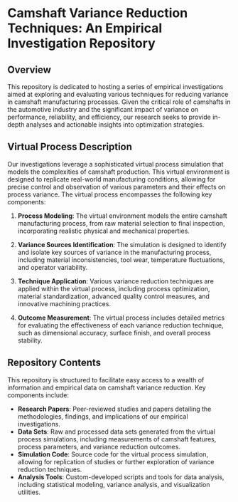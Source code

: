 # Camshaft Variance Reduction Techniques: An Empirical Investigation Repository

## Overview
This repository is dedicated to hosting a series of empirical investigations aimed at exploring and evaluating various techniques for reducing variance in camshaft manufacturing processes. Given the critical role of camshafts in the automotive industry and the significant impact of variance on performance, reliability, and efficiency, our research seeks to provide in-depth analyses and actionable insights into optimization strategies.

## Virtual Process Description
Our investigations leverage a sophisticated virtual process simulation that models the complexities of camshaft production. This virtual environment is designed to replicate real-world manufacturing conditions, allowing for precise control and observation of various parameters and their effects on process variance. The virtual process encompasses the following key components:

1. **Process Modeling**: The virtual environment models the entire camshaft manufacturing process, from raw material selection to final inspection, incorporating realistic physical and mechanical properties.

2. **Variance Sources Identification**: The simulation is designed to identify and isolate key sources of variance in the manufacturing process, including material inconsistencies, tool wear, temperature fluctuations, and operator variability.

3. **Technique Application**: Various variance reduction techniques are applied within the virtual process, including process optimization, material standardization, advanced quality control measures, and innovative machining practices.

4. **Outcome Measurement**: The virtual process includes detailed metrics for evaluating the effectiveness of each variance reduction technique, such as dimensional accuracy, surface finish, and overall process stability.

## Repository Contents
This repository is structured to facilitate easy access to a wealth of information and empirical data on camshaft variance reduction. Key components include:

- **Research Papers**: Peer-reviewed studies and papers detailing the methodologies, findings, and implications of our empirical investigations.
- **Data Sets**: Raw and processed data sets generated from the virtual process simulations, including measurements of camshaft features, process parameters, and variance reduction outcomes.
- **Simulation Code**: Source code for the virtual process simulation, allowing for replication of studies or further exploration of variance reduction techniques.
- **Analysis Tools**: Custom-developed scripts and tools for data analysis, including statistical modeling, variance analysis, and visualization utilities.
